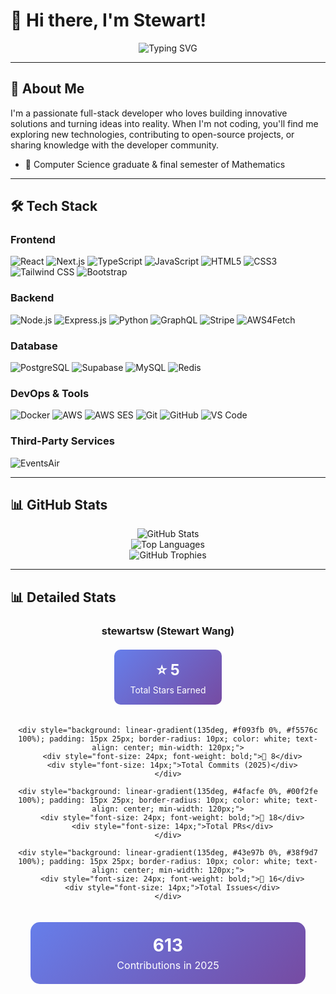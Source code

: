 # 👋 Hi there, I'm Stewart!

<div align="center">
  <img src="https://readme-typing-svg.herokuapp.com?font=Fira+Code&weight=500&size=28&pause=1000&color=4F46E5&center=true&vCenter=true&width=435&lines=Full+Stack+Developer;Problem+Solver;Tech+Enthusiast" alt="Typing SVG" />
</div>

---

## 🚀 About Me

I'm a passionate full-stack developer who loves building innovative solutions and turning ideas into reality. When I'm not coding, you'll find me exploring new technologies, contributing to open-source projects, or sharing knowledge with the developer community.

- 🌱 Computer Science graduate & final semester of Mathematics

---

## 🛠️ Tech Stack

### **Frontend**

![React](https://img.shields.io/badge/React-20232A?style=for-the-badge&logo=react&logoColor=61DAFB)
![Next.js](https://img.shields.io/badge/Next.js-000000?style=for-the-badge&logo=next.js&logoColor=white)
![TypeScript](https://img.shields.io/badge/TypeScript-007ACC?style=for-the-badge&logo=typescript&logoColor=white)
![JavaScript](https://img.shields.io/badge/JavaScript-F7DF1E?style=for-the-badge&logo=javascript&logoColor=black)
![HTML5](https://img.shields.io/badge/HTML5-E34F26?style=for-the-badge&logo=html5&logoColor=white)
![CSS3](https://img.shields.io/badge/CSS3-1572B6?style=for-the-badge&logo=css3&logoColor=white)
![Tailwind CSS](https://img.shields.io/badge/Tailwind_CSS-38B2AC?style=for-the-badge&logo=tailwind-css&logoColor=white)
![Bootstrap](https://img.shields.io/badge/Bootstrap-563D7C?style=for-the-badge&logo=bootstrap&logoColor=white)

### **Backend**

![Node.js](https://img.shields.io/badge/Node.js-43853D?style=for-the-badge&logo=node.js&logoColor=white)
![Express.js](https://img.shields.io/badge/Express.js-404D59?style=for-the-badge&logo=express&logoColor=white)
![Python](https://img.shields.io/badge/Python-3776AB?style=for-the-badge&logo=python&logoColor=white)
![GraphQL](https://img.shields.io/badge/GraphQL-E10098?style=for-the-badge&logo=graphql&logoColor=white)
![Stripe](https://img.shields.io/badge/Stripe-008CDD?style=for-the-badge&logo=stripe&logoColor=white)
![AWS4Fetch](https://img.shields.io/badge/AWS4Fetch-FF9900?style=for-the-badge&logo=amazon-aws&logoColor=white)

### **Database**

![PostgreSQL](https://img.shields.io/badge/PostgreSQL-316192?style=for-the-badge&logo=postgresql&logoColor=white)
![Supabase](https://img.shields.io/badge/Supabase-3ECF8E?style=for-the-badge&logo=supabase&logoColor=white)
![MySQL](https://img.shields.io/badge/MySQL-4479A1?style=for-the-badge&logo=mysql&logoColor=white)
![Redis](https://img.shields.io/badge/Redis-DC382D?style=for-the-badge&logo=redis&logoColor=white)

### **DevOps & Tools**

![Docker](https://img.shields.io/badge/Docker-2496ED?style=for-the-badge&logo=docker&logoColor=white)
![AWS](https://img.shields.io/badge/AWS-232F3E?style=for-the-badge&logo=amazon-aws&logoColor=white)
![AWS SES](https://img.shields.io/badge/AWS_SES-FF9900?style=for-the-badge&logo=amazon-aws&logoColor=white)
![Git](https://img.shields.io/badge/Git-F05032?style=for-the-badge&logo=git&logoColor=white)
![GitHub](https://img.shields.io/badge/GitHub-100000?style=for-the-badge&logo=github&logoColor=white)
![VS Code](https://img.shields.io/badge/VS_Code-007ACC?style=for-the-badge&logo=visual-studio-code&logoColor=white)

### **Third-Party Services**

![EventsAir](https://img.shields.io/badge/EventsAir-FF6B35?style=for-the-badge&logo=eventbrite&logoColor=white)

---

## 📊 GitHub Stats

<div align="center">
  <img src="https://github-readme-stats.vercel.app/api?username=stewartsw&show_icons=true&theme=radical&hide_border=true&bg_color=0D1117&title_color=4F46E5&text_color=FFFFFF&icon_color=4F46E5" alt="GitHub Stats" />
</div>

<div align="center">
  <img src="https://github-readme-stats.vercel.app/api/top-langs/?username=stewartsw&layout=compact&theme=radical&hide_border=true&bg_color=0D1117&title_color=4F46E5&text_color=FFFFFF" alt="Top Languages" />
</div>

<div align="center">
  <img src="https://github-profile-trophy.vercel.app/?username=stewartsw&theme=radical&no-frame=true&no-bg=true&margin-w=4" alt="GitHub Trophies" />
</div>

---

## 📊 Detailed Stats

<div align="center">
  
  ### **stewartsw (Stewart Wang)**
  
  <div style="display: flex; justify-content: center; gap: 20px; flex-wrap: wrap; margin: 20px 0;">
    <div style="background: linear-gradient(135deg, #667eea 0%, #764ba2 100%); padding: 15px 25px; border-radius: 10px; color: white; text-align: center; min-width: 120px;">
      <div style="font-size: 24px; font-weight: bold;">⭐ 5</div>
      <div style="font-size: 14px;">Total Stars Earned</div>
    </div>
    
    <div style="background: linear-gradient(135deg, #f093fb 0%, #f5576c 100%); padding: 15px 25px; border-radius: 10px; color: white; text-align: center; min-width: 120px;">
      <div style="font-size: 24px; font-weight: bold;">📝 8</div>
      <div style="font-size: 14px;">Total Commits (2025)</div>
    </div>
    
    <div style="background: linear-gradient(135deg, #4facfe 0%, #00f2fe 100%); padding: 15px 25px; border-radius: 10px; color: white; text-align: center; min-width: 120px;">
      <div style="font-size: 24px; font-weight: bold;">🔀 18</div>
      <div style="font-size: 14px;">Total PRs</div>
    </div>
    
    <div style="background: linear-gradient(135deg, #43e97b 0%, #38f9d7 100%); padding: 15px 25px; border-radius: 10px; color: white; text-align: center; min-width: 120px;">
      <div style="font-size: 24px; font-weight: bold;">🐛 16</div>
      <div style="font-size: 14px;">Total Issues</div>
    </div>
  </div>
  
  <div style="background: linear-gradient(135deg, #667eea 0%, #764ba2 100%); padding: 20px; border-radius: 15px; color: white; text-align: center; margin: 20px 0; max-width: 400px; margin-left: auto; margin-right: auto;">
    <div style="font-size: 28px; font-weight: bold; margin-bottom: 5px;">613</div>
    <div style="font-size: 16px;">Contributions in 2025</div>
  </div>
  
</div>
